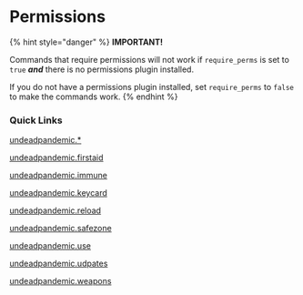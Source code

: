 # Permissions

{% hint style="danger" %}
**IMPORTANT!**

Commands that require permissions will not work if `require_perms` is set to `true` _**and**_ there is no permissions plugin installed.

If you do not have a permissions plugin installed, set `require_perms` to `false` to make the commands work.
{% endhint %}

### Quick Links

[undeadpandemic.\*](undeadpandemic..md)

[undeadpandemic.firstaid](undeadpandemic.firstaid/)

[undeadpandemic.immune](undeadpandemic.immune.md)

[undeadpandemic.keycard](undeadpandemic.keycard/)

[undeadpandemic.reload](undeadpandemic.reload.md)

[undeadpandemic.safezone](undeadpandemic.safezone/)

[undeadpandemic.use](undeadpandemic.use.md)

[undeadpandemic.udpates](undeadpandemic.updates.md)

[undeadpandemic.weapons](undeadpandemic.weapons/)

